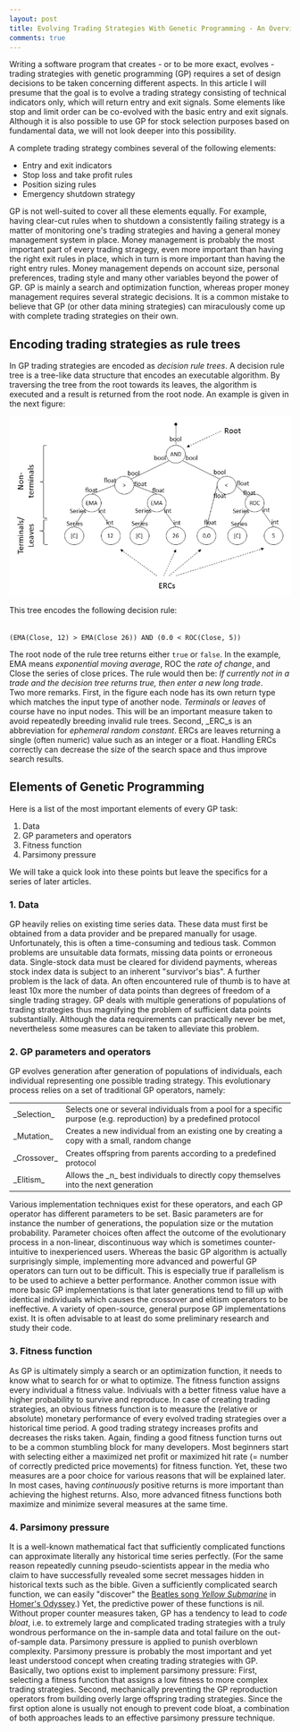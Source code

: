 ```yaml
---
layout: post
title: Evolving Trading Strategies With Genetic Programming - An Overview
comments: true
---
```


Writing a software program that creates - or to be more exact, evolves - trading strategies with genetic programming (GP) requires a set of design decisions to be taken concerning different aspects. In this article I will presume that the goal is to evolve a trading strategy consisting of technical indicators only, which will return entry and exit signals. Some elements like stop and limit order can be co-evolved with the basic entry and exit signals. Although it is also possible to use GP for stock selection purposes based on fundamental data, we will not look deeper into this possibility.

A complete trading strategy combines several of the following elements:

* Entry and exit indicators
* Stop loss and take profit rules
* Position sizing rules
* Emergency shutdown strategy

GP is not well-suited to cover all these elements equally. For example, having clear-cut rules when to shutdown a consistently failing strategy is a matter of monitoring one's trading strategies and having a general money management system in place. Money management is probably the most important part of every trading stragegy, even more important than having the right exit rules in place, which in turn is more important than having the right entry rules. Money management depends on account size, personal preferences, trading style and many other variables beyond the power of GP. GP is mainly a search and optimization function, whereas proper money management requires several strategic decisions. It is a common mistake to believe that GP (or other data mining strategies) can miraculously come up with complete trading strategies on their own.

## Encoding trading strategies as rule trees

In GP trading strategies are encoded as _decision rule trees_. A decision rule tree is a tree-like data structure that encodes an executable algorithm. By traversing the tree from the root towards its leaves, the algorithm is executed and a result is returned from the root node. An example is given in the next figure:

![Decision Tree](/public/img/20140901_decision_tree.png "Decision Tree")

This tree encodes the following decision rule:

<code>
(EMA(Close, 12) > EMA(Close 26)) AND (0.0 < ROC(Close, 5))
</code>

The root node of the rule tree returns either <code>true</code> or <code>false</code>. In the example, EMA means _exponential moving average_, ROC the _rate of change_, and Close the series of close prices. The rule would then be: _If currently not in a trade and the decision tree returns true, then enter a new long trade_.  
Two more remarks. First, in the figure each node has its own return type which matches the input type of another node. _Terminals_ or _leaves_ of course have no input nodes. This will be an important measure taken to avoid repeatedly breeding invalid rule trees. Second, _ERC_s is an abbreviation for _ephemeral random constant_. ERCs are leaves returning a single (often numeric) value such as an integer or a float. Handling ERCs correctly can decrease the size of the search space and thus improve search results.

## Elements of Genetic Programming

Here is a list of the most important elements of every GP task:

1. Data
2. GP parameters and operators
3. Fitness function
4. Parsimony pressure

We will take a quick look into these points but leave the specifics for a series of later articles.

### 1. Data
GP heavily relies on existing time series data. These data must first be obtained from a data provider and be prepared manually for usage. Unfortunately, this is often a time-consuming and tedious task. Common problems are unsuitable data formats, missing data points or erroneous data. Single-stock data must be cleared for dividend payments, whereas stock index data is subject to an inherent "survivor's bias". A further problem is the lack of data. An often encountered rule of thumb is to have at least 10x more the number of data points than degrees of freedom of a single trading stragey. GP deals with multiple generations of populations of trading strategies thus magnifying the problem of sufficient data points substantially. Although the data requirements can practically never be met, nevertheless some measures can be taken to alleviate this problem.

### 2. GP parameters and operators
GP evolves generation after generation of populations of individuals, each individual representing one possible trading strategy. This evolutionary process relies on a set of traditional GP operators, namely:
<table>
  <tr>
    <td>_Selection_</td>
    <td>Selects one or several individuals from a pool for a specific purpose (e.g. reproduction) by a predefined protocol</td>
  </tr>
  <tr>
    <td>_Mutation_</td>
    <td>Creates a new individual from an existing one by creating a copy with a small, random change</td>
  </tr>
  <tr>
    <td>_Crossover_</td>
    <td>Creates offspring from parents according to a predefined protocol</td>
  </tr>
  <tr>
    <td>_Elitism_</td>
    <td>Allows the _n_ best individuals to directly copy themselves into the next generation</td>
  </tr>
</table>
Various implementation techniques exist for these operators, and each GP operator has different parameters to be set. Basic parameters are for instance the number of generations, the population size or the mutation probability. Parameter choices often affect the outcome of the evolutionary process in a non-linear, discontinuous way which is sometimes counter-intuitive to inexperienced users. Whereas the basic GP algorithm is actually surprisingly simple, implementing more advanced and powerful GP operators can turn out to be difficult. This is especially true if parallelism is to be used to achieve a better performance. Another common issue with more basic GP implementations is that later generations tend to fill up with identical individuals which causes the crossover and elitism operators to be ineffective.  
A variety of open-source, general purpose GP implementations exist. It is often advisable to at least do some preliminary research and study their code.

### 3. Fitness function
As GP is ultimately simply a search or an optimization function, it needs to know what to search for or what to optimize. The fitness function assigns every individual a fitness value. Indiviuals with a better fitness value have a higher probability to survive and reproduce. In case of creating trading strategies, an obvious fitness function is to measure the (relative or absolute) monetary performance of every evolved trading strategies over a historical time period. A good trading strategy increases profits and decreases the risks taken. Again, finding a good fitness function turns out to be a common stumbling block for many developers. Most beginners start with selecting either a maximized net profit or maximized hit rate (= number of correctly predicted price movements) for fitness function. Yet, these two measures are a poor choice for various reasons that will be explained later. In most cases, having _continuously_ positive returns is more important than achieving the highest returns. Also, more advanced fitness functions both maximize and minimize several measures at the same time.

### 4. Parsimony pressure
It is a well-known mathematical fact that sufficiently complicated functions can approximate literally any historical time series perfectly. (For the same reason repeatedly cunning pseudo-scientists appear in the media who claim to have successfully revealed some secret messages hidden in historical texts such as the bible. Given a sufficiently complicated search function, we can easily "discover" the [Beatles song _Yellow Submarine_](https://www.youtube.com/watch?v=qE0B5rYdy8I) in [Homer's Odyssey](http://www.perseus.tufts.edu/hopper/text?doc=Perseus:text:1999.01.0218:book=1:card=1).) Yet, the predictive power of these functions is nil. Without proper counter measures taken, GP has a tendency to lead to _code bloat_, i.e. to extremely large and complicated trading strategies with a truly wondrous performance on the in-sample data and total failure on the out-of-sample data. Parsimony pressure is applied to punish overblown complexity. Parsimony pressure is probably the most important and yet least understood concept when creating trading strategies with GP. Basically, two options exist to implement parsimony pressure: First, selecting a fitness function that assigns a low fitness to more complex trading strategies. Second, mechanically preventing the GP reproduction operators from building overly large offspring trading strategies. Since the first option alone is usually not enough to prevent code bloat, a combination of both approaches leads to an effective parsimony pressure technique.